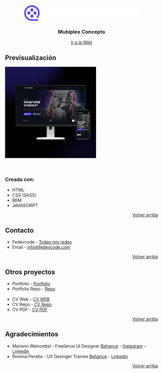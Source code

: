 <!-- MUBIPLEX LOGO -->
<br />
<div align="center" id="top">
  <a href="">
    <img src="assets/images/logo/logo_mubiplex.svg" alt="Logo Mubiplex">
  </a>

  <h3 align="center">Mubiplex Concepto</h3>
  <p align="center">
    <a href="http://mubiplex.fedevcode.com/">Ir a la Web</a>
  </p>
</div>

<!-- PROJECT PREVIEW -->
## Previsualización

<a href="http://mubiplex.fedevcode.com/"><img src="assets/images/logo/mubiplex_cover.png" alt="Preview mubiplex concept" width="300" height="300"></a> <br><br><br>


<!-- CREATED WITH -->
### Creada con:

* HTML
* CSS (SASS)
* BEM
* JAVASCRIPT

<p align="right"><a href="#top">Volver arriba</a></p>

<!-- CONTACT -->
## Contacto

* Fedevcode - [Todas mis redes](https://linktr.ee/fedevcode) <br>
* Email - info@fedevcode.com

<p align="right"><a href="#top">Volver arriba</a></p>



<!-- OTHER PROJECTS -->
## Otros proyectos

* Portfolio - [Portfolio](https://fedevcode.com) <br>
* Portfolio Repo - [Repo]() <br><br>
* CV Web - [CV WEB](http://cv.fedevcode.com/) <br>
* CV Repo - [CV Repo](https://github.com/fedevcode/CV-Fedevcode) <br>
* CV PDF - [CV PDF](https://linktr.ee/fedevcode) <br>

<p align="right"><a href="#top">Volver arriba</a></p>



<!-- GRATITUDE -->
## Agradecimientos

* Mariano Weinzettel - Freelance UI Designer [Behance](https://www.behance.net/mweinz?isa0=1) - [Instagram](https://www.instagram.com/marianoweinz/) - [Linkedin](https://ar.linkedin.com/in/mweinz?trk=public_profile_browsemap_profile-result-card_result-card_full-click) <br>
* Romina Peralta - UX Desinger Trainee [Behance](https://www.behance.net/rominaperaltaux) -  [Linkedin](https://ar.linkedin.com/in/rominaperaltaux?trk=public_profile_browsemap)

<p align="right"><a href="#top">Volver arriba</a></p>
